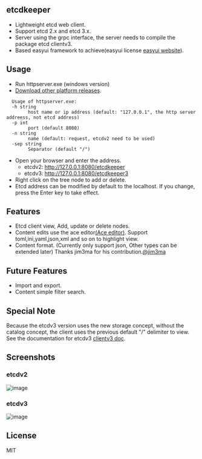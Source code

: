 ## etcdkeeper
* Lightweight etcd web client.
* Support etcd 2.x and etcd 3.x.
* Server using the grpc interface, the server needs to compile the package etcd clientv3.
* Based easyui framework to achieve(easyui license [easyui website](http://www.jeasyui.com)).

## Usage
* Run httpserver.exe (windows version)
* [Download other platform releases](https://github.com/evildecay/etcdkeeper/releases).
```
  Usage of httpserver.exe:  
  -h string  
        host name or ip address (default: "127.0.0.1", the http server addreess, not etcd address)
  -p int
        port (default 8080)
  -n string
        name (default: request, etcdv2 need to be used)
  -sep string
        Separator (default "/")
```
* Open your browser and enter the address. 
  - etcdv2: http://127.0.0.1:8080/etcdkeeper
  - etcdv3: http://127.0.0.1:8080/etcdkeeper3
* Right click on the tree node to add or delete.
* Etcd address can be modified by default to the localhost. If you change, press the Enter key to take effect.

## Features
* Etcd client view, Add, update or delete nodes.
* Content edits use the ace editor[(Ace editor)](https://ace.c9.io). Support toml,ini,yaml,json,xml and so on to highlight view.
* Content format. (Currently only support json, Other types can be extended later) Thanks jim3ma for his contribution.[@jim3ma]( https://github.com/jim3ma)

## Future Features
* Import and export.
* Content simple filter search.

## Special Note
Because the etcdv3 version uses the new storage concept, without the catalog concept, the client uses the previous default "/" delimiter to view. See the documentation for etcdv3 [clientv3 doc](https://godoc.org/github.com/coreos/etcd/clientv3).

## Screenshots
### etcdv2
![image](https://github.com/evildecay/etcdkeeper3/raw/master/screenshots/ui.png)
### etcdv3
![image](https://github.com/evildecay/etcdkeeper3/raw/master/screenshots/uiv3.png)

## License
MIT
